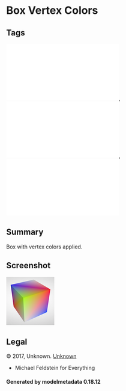 # Box Vertex Colors

## Tags

![core](../../Models-core.md), ![issues](../../Models-issues.md), ![testing](../../Models-testing.md)

## Summary

Box with vertex colors applied.

## Screenshot

![screenshot](screenshot/screenshot.png)

## Legal

&copy; 2017, Unknown. [Unknown]()

 - Michael Feldstein for Everything

#### Generated by modelmetadata 0.18.12